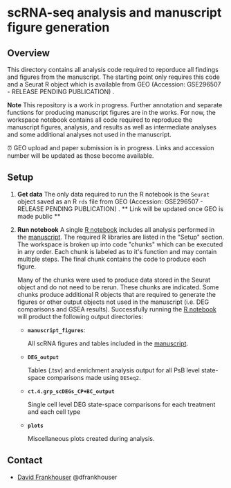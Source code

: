 # scRNA-seq analysis and manuscript figure generation

## Overview
This directory contains all analysis code required to reporduce all findings and figures from the manuscript. The starting point only requires this code and a Seurat R object which is available from GEO (Accession: GSE296507 - RELEASE PENDING PUBLICATION) .

**Note** This repository is a work in progress. Further annotation and separate functions for producing manuscript figures are in the works. For now, the workspace notebook contains all code required to reproduce the manuscript figures, analysis, and results as well as intermediate analyses and some additional analyses not used in the manuscript. 

⏰ GEO upload and paper submission is in progress. Links and accession number will be updated as those become available.


## Setup
1. **Get data**
  The only data required to run the R notebook is the `Seurat` object saved as an R `rds` file from GEO (Accession: GSE296507 - RELEASE PENDING PUBLICATION) .
  ** Link will be updated once GEO is made public **

2. **Run notebook**
   A single [R notebook](https://github.com/cohmathonc/CML.BC.scRNA-manuscript/blob/main/R/Rscript_CML.CP%2BBC.scRNA_paper_workspace.R) includes all analysis performed in the [manuscript](https://www.biorxiv.org/content/10.1101/2025.05.14.653262v1). The required R libraries are listed in the "Setup" section. The workspace is broken up into code "chunks" which can be executed in any order. Each chunk is labeled as to it's function and may contain multiple steps. The final chunk contains the code to produce each figure. 
   
   Many of the chunks were used to produce data stored in the Seurat object and do not need to be rerun. These chunks are indicated. Some chunks produce additional R objects that are required to generate the figures or other output objects not used in the manuscript (i.e. DEG comparisons and GSEA results). Successfully running the [R notebook](https://github.com/cohmathonc/CML.BC.scRNA-manuscript/blob/main/R/Rscript_CML.CP%2BBC.scRNA_paper_workspace.R) will product the following output directories:
   
    - **`manuscript_figures`**:
    
      All scRNA figures and tables included in the [manuscript](https://www.biorxiv.org/content/10.1101/2025.05.14.653262v1).
    
    - **`DEG_output`**
    
      Tables (.tsv) and enrichment analysis output for all PsB level state-space comparisons made using `DESeq2`.
    
    - **`ct.4.grp_scDEGs_CP+BC_output`**

      Single cell level DEG state-space comparisons for each treatment and each cell type

    - **`plots`**
  
      Miscellaneous plots created during analysis.

## Contact

- [David Frankhouser](mailto:dfrankhouse@coh.org) @dfrankhouser
    
     
